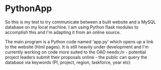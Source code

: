 # PythonApp
So this is my test to try communicate between a built website and a MySQL database on my local machine. 
I am using Python flask modules to accomplish this and I'm adapting it from an online source.

The main program is a Python code named 'app.py' which opens up a link to the website (html pages).
It is still heavily under development and I'm currently working on code more suited to the OAD needs:/n
    - potential project leaders submit their proposals online
    - the public can query the database via keywords (PI, project, region, taskforce, year etc)
